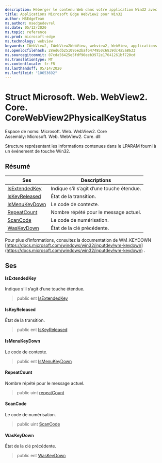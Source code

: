 ```yaml
---
description: Héberger le contenu Web dans votre application Win32 avec le contrôle Microsoft Edge WebView2
title: Applications Microsoft Edge WebView2 pour Win32
author: MSEdgeTeam
ms.author: msedgedevrel
ms.date: 05/12/2020
ms.topic: reference
ms.prod: microsoft-edge
ms.technology: webview
keywords: IWebView2, IWebView2WebView, webview2, WebView, applications Win32, Win32, Edge, ICoreWebView2, ICoreWebView2Controller, contrôle de navigateur, html Edge
ms.openlocfilehash: 28ed6db251095e2baf6474950c6839dc4a5a8633
ms.sourcegitcommit: 07cda56425e5fdf90eeb3972e17041261bf720cd
ms.translationtype: MT
ms.contentlocale: fr-FR
ms.lasthandoff: 05/14/2020
ms.locfileid: "10653692"
---
```

# Struct Microsoft. Web. WebView2. Core. CoreWebView2PhysicalKeyStatus 

Espace de noms: Microsoft. Web. WebView2. Core \
Assembly: Microsoft. Web. WebView2. Core. dll

Structure représentant les informations contenues dans le LPARAM fourni à un événement de touche Win32.

## Résumé

 Ses                        | Descriptions
--------------------------------|---------------------------------------------
[IsExtendedKey](#isextendedkey) | Indique s’il s’agit d’une touche étendue.
[IsKeyReleased](#iskeyreleased) | État de la transition.
[IsMenuKeyDown](#ismenukeydown) | Le code de contexte.
[RepeatCount](#repeatcount) | Nombre répété pour le message actuel.
[ScanCode](#scancode) | Le code de numérisation.
[WasKeyDown](#waskeydown) | État de la clé précédente.

Pour plus d’informations, consultez la documentation de WM_KEYDOWN [https://docs.microsoft.com/windows/win32/inputdev/wm-keydown](https://docs.microsoft.com/windows/win32/inputdev/wm-keydown) .

## Ses

#### IsExtendedKey 

Indique s’il s’agit d’une touche étendue.

> public ent [IsExtendedKey](#isextendedkey)

#### IsKeyReleased 

État de la transition.

> public ent [IsKeyReleased](#iskeyreleased)

#### IsMenuKeyDown 

Le code de contexte.

> public ent [IsMenuKeyDown](#ismenukeydown)

#### RepeatCount 

Nombre répété pour le message actuel.

> public uint [repeatCount](#repeatcount)

#### ScanCode 

Le code de numérisation.

> public uint [ScanCode](#scancode)

#### WasKeyDown 

État de la clé précédente.

> public ent [WasKeyDown](#waskeydown)

